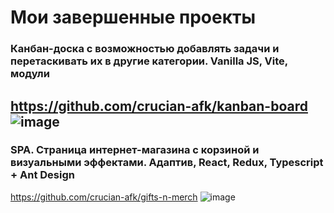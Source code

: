 # Мои завершенные проекты

### Канбан-доска с возможностью добавлять задачи и перетаскивать их в другие категории. Vanilla JS, Vite, модули
https://github.com/crucian-afk/kanban-board
![image](https://user-images.githubusercontent.com/80586085/191260825-fc0d87da-a125-4224-8b0f-81474017dc5e.png)
---
### SPA. Страница интернет-магазина с корзиной и визуальными эффектами. Адаптив, React, Redux, Typescript + Ant Design
https://github.com/crucian-afk/gifts-n-merch
![image](https://user-images.githubusercontent.com/80586085/187416254-ee0a6465-4333-4a1d-94ad-e6e153c517b4.png)
